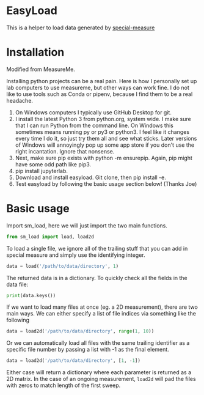 # EasyLoad
This is a helper to load data generated by [special-measure](https://github.com/yacobylab/special-measure/wiki)

# Installation
Modified from MeasureMe.

Installing python projects can be a real pain. Here is how I personally set up lab computers to use measureme, but other ways can work fine. I do not like to use tools such as Conda or pipenv, because I find them to be a real headache.

1. On Windows computers I typically use GitHub Desktop for git.
2. I install the latest Python 3 from python.org, system wide. I make sure that I can run Python from the command line. On Windows this sometimes means running py or py3 or python3. I feel like it changes every time I do it, so just try them all and see what sticks. Later versions of Windows will annoyingly pop up some app store if you don't use the right incantation. Ignore that nonsense.
3. Next, make sure pip exists with python -m ensurepip. Again, pip might have some odd path like pip3.
4. pip install jupyterlab.
5. Download and install easyload. Git clone, then pip install -e.
6. Test easyload by following the basic usage section below! (Thanks Joe)

# Basic usage

Import sm_load, here we will just import the two main functions.

```python
from sm_load import load, load2d
```

To load a single file, we ignore all of the trailing stuff that you can add in special measure and simply use the identifying integer. 

```python
data = load('/path/to/data/directory', 1)
```

The returned data is in a dictionary. To quickly check all the fields in the data file:

```python
print(data.keys())
```

If we want to load many files at once (eg. a 2D measurement), there are two main ways. We can either specify a list of file indices via something like the following

```python
data = load2d('/path/to/data/directory', range(1, 10))
```

Or we can automatically load all files with the same trailing identifier as a specific file number by passing a list with -1 as the final element.

```python
data = load2d('/path/to/data/directory', [1, -1])
```

Either case will return a dictionary where each parameter is returned as a 2D matrix. In the case of an ongoing measurement, `load2d` will pad the files with zeros to match length of the first sweep. 
